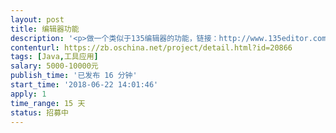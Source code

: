 ```yaml
---                
layout: post       
title: 编辑器功能           
description: '<p>做一个类似于135编辑器的功能，链接：http://www.135editor.com/</p>'     
contenturl: https://zb.oschina.net/project/detail.html?id=20866      
tags: [Java,工具应用]            
salary: 5000-10000元          
publish_time: '已发布 16 分钟'         
start_time: '2018-06-22 14:01:46'           
apply: 1                   
time_range: 15 天              
status: 招募中                  
---                 
```

